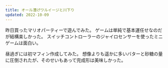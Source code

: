 ```yaml
---
title: オール漕げワルイージと川下り
updated: 2022-10-09
---
```


昨日買ったマリオパーティーで遊んでみた。
ゲームは単純で基本運任せなのだが結構楽しかった。
スイッチコントローラーのジャイロセンサーを使ったミニゲームは面白い。

昼過ぎには初マフィン作成してみた。
想像よりも遥かに多いバターと砂糖の量に圧倒されたが、そのせいもあって完成形は美味しかった。
